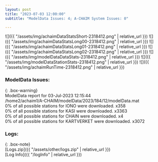 ```yaml
---
layout: post
title: "2023-07-03 12:00:00"
subtitle: "ModelData Issues: 4; A-CHAIM System Issues: 0"

---
```


![]({{ "/assets/img/achaimDataStatsShort-2318412.png" | relative_url }})
![]({{ "/assets/img/achaimDataStatsLong00-2318412.png" | relative_url }})
![]({{ "/assets/img/achaimDataStatsLong01-2318412.png" | relative_url }})
![]({{ "/assets/img/achaimDataStatsLong02-2318412.png" | relative_url }})
![]({{ "/assets/img/modelDataDataStats-2318412.png" | relative_url }})
![]({{ "/assets/img/modelDataStationStats-2318412.png" | relative_url }})
![]({{ "/assets/img/achaimRunTime-2318412.png" | relative_url }})


### ModelData Issues:  
  
{: .box-warning}  
 ModelData report for 03-Jul-2023 12:15:44   
 /home2/achaim1/A-CHAIM/modelData/2023/184/12/modelData.mat   
 0% of all possible stations for IONO were downloaded. x358   
 0% of all possible stations for KASI were downloaded. x3363   
 0% of all possible stations for CHAIN were downloaded. x4   
 0% of all possible stations for KARTVERKET were downloaded. x3072   
  


### Logs:  
  
{: .box-note}  
[Logs.zip]({{ "/assets/other/logs.zip" | relative_url }})  
[Log Info]({{ "/logInfo" | relative_url }})  
